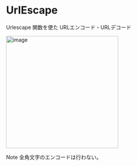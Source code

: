 # UrlEscape
Urlescape 関数を使た URLエンコード・URLデコード

<img width="305" alt="image" src="https://user-images.githubusercontent.com/2605401/216810207-f3d64db7-3e8b-4e1e-a818-45448540f602.png">

Note 全角文字のエンコードは行わない。
